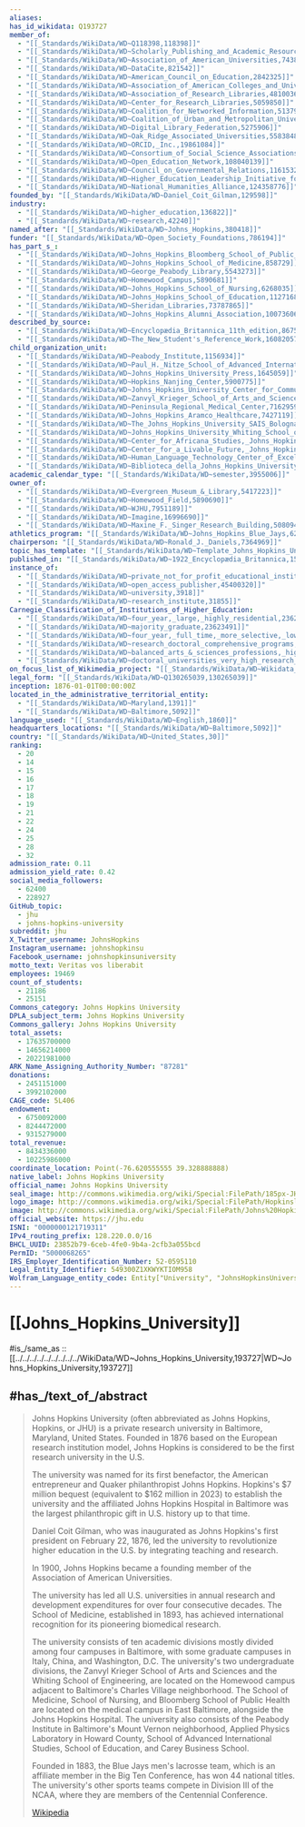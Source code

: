 ```yaml
---
aliases:
has_id_wikidata: Q193727
member_of:
  - "[[_Standards/WikiData/WD~Q118398,118398]]"
  - "[[_Standards/WikiData/WD~Scholarly_Publishing_and_Academic_Resources_Coalition,647039]]"
  - "[[_Standards/WikiData/WD~Association_of_American_Universities,743812]]"
  - "[[_Standards/WikiData/WD~DataCite,821542]]"
  - "[[_Standards/WikiData/WD~American_Council_on_Education,2842325]]"
  - "[[_Standards/WikiData/WD~Association_of_American_Colleges_and_Universities,4809602]]"
  - "[[_Standards/WikiData/WD~Association_of_Research_Libraries,4810036]]"
  - "[[_Standards/WikiData/WD~Center_for_Research_Libraries,5059850]]"
  - "[[_Standards/WikiData/WD~Coalition_for_Networked_Information,5137944]]"
  - "[[_Standards/WikiData/WD~Coalition_of_Urban_and_Metropolitan_Universities,5137991]]"
  - "[[_Standards/WikiData/WD~Digital_Library_Federation,5275906]]"
  - "[[_Standards/WikiData/WD~Oak_Ridge_Associated_Universities,5583848]]"
  - "[[_Standards/WikiData/WD~ORCID,_Inc.,19861084]]"
  - "[[_Standards/WikiData/WD~Consortium_of_Social_Science_Associations,101483295]]"
  - "[[_Standards/WikiData/WD~Open_Education_Network,108040139]]"
  - "[[_Standards/WikiData/WD~Council_on_Governmental_Relations,116153205]]"
  - "[[_Standards/WikiData/WD~Higher_Education_Leadership_Initiative_for_Open_Scholarship,123938901]]"
  - "[[_Standards/WikiData/WD~National_Humanities_Alliance,124358776]]"
founded_by: "[[_Standards/WikiData/WD~Daniel_Coit_Gilman,129598]]"
industry:
  - "[[_Standards/WikiData/WD~higher_education,136822]]"
  - "[[_Standards/WikiData/WD~research,42240]]"
named_after: "[[_Standards/WikiData/WD~Johns_Hopkins,380418]]"
funder: "[[_Standards/WikiData/WD~Open_Society_Foundations,786194]]"
has_part_s_:
  - "[[_Standards/WikiData/WD~Johns_Hopkins_Bloomberg_School_of_Public_Health,858206]]"
  - "[[_Standards/WikiData/WD~Johns_Hopkins_School_of_Medicine,858729]]"
  - "[[_Standards/WikiData/WD~George_Peabody_Library,5543273]]"
  - "[[_Standards/WikiData/WD~Homewood_Campus,5890681]]"
  - "[[_Standards/WikiData/WD~Johns_Hopkins_School_of_Nursing,6268035]]"
  - "[[_Standards/WikiData/WD~Johns_Hopkins_School_of_Education,11271684]]"
  - "[[_Standards/WikiData/WD~Sheridan_Libraries,73787865]]"
  - "[[_Standards/WikiData/WD~Johns_Hopkins_Alumni_Association,100736067]]"
described_by_source:
  - "[[_Standards/WikiData/WD~Encyclopædia_Britannica_11th_edition,867541]]"
  - "[[_Standards/WikiData/WD~The_New_Student's_Reference_Work,16082057]]"
child_organization_unit:
  - "[[_Standards/WikiData/WD~Peabody_Institute,1156934]]"
  - "[[_Standards/WikiData/WD~Paul_H._Nitze_School_of_Advanced_International_Studies,1352632]]"
  - "[[_Standards/WikiData/WD~Johns_Hopkins_University_Press,1645059]]"
  - "[[_Standards/WikiData/WD~Hopkins_Nanjing_Center,5900775]]"
  - "[[_Standards/WikiData/WD~Johns_Hopkins_University_Center_for_Communication_Programs,6268037]]"
  - "[[_Standards/WikiData/WD~Zanvyl_Krieger_School_of_Arts_and_Sciences,6268042]]"
  - "[[_Standards/WikiData/WD~Peninsula_Regional_Medical_Center,7162959]]"
  - "[[_Standards/WikiData/WD~Johns_Hopkins_Aramco_Healthcare,7427119]]"
  - "[[_Standards/WikiData/WD~The_Johns_Hopkins_University_SAIS_Bologna_Center,7743414]]"
  - "[[_Standards/WikiData/WD~Johns_Hopkins_University_Whiting_School_of_Engineering,7996520]]"
  - "[[_Standards/WikiData/WD~Center_for_Africana_Studies,_Johns_Hopkins_University,45136749]]"
  - "[[_Standards/WikiData/WD~Center_for_a_Livable_Future,_Johns_Hopkins_Bloomberg_School_of_Public_Health,45137831]]"
  - "[[_Standards/WikiData/WD~Human_Language_Technology_Center_of_Excellence,64780099]]"
  - "[[_Standards/WikiData/WD~Biblioteca_della_Johns_Hopkins_University._School_of_advanced_international_studies._Bologna_Center,113687404]]"
academic_calendar_type: "[[_Standards/WikiData/WD~semester,3955006]]"
owner_of:
  - "[[_Standards/WikiData/WD~Evergreen_Museum_&_Library,5417223]]"
  - "[[_Standards/WikiData/WD~Homewood_Field,5890690]]"
  - "[[_Standards/WikiData/WD~WJHU,7951189]]"
  - "[[_Standards/WikiData/WD~Imagine,16996690]]"
  - "[[_Standards/WikiData/WD~Maxine_F._Singer_Research_Building,50809469]]"
athletics_program: "[[_Standards/WikiData/WD~Johns_Hopkins_Blue_Jays,6268012]]"
chairperson: "[[_Standards/WikiData/WD~Ronald_J._Daniels,7364969]]"
topic_has_template: "[[_Standards/WikiData/WD~Template_Johns_Hopkins_University,14403567]]"
published_in: "[[_Standards/WikiData/WD~1922_Encyclopædia_Britannica,15987490]]"
instance_of:
  - "[[_Standards/WikiData/WD~private_not_for_profit_educational_institution,23002054]]"
  - "[[_Standards/WikiData/WD~open_access_publisher,45400320]]"
  - "[[_Standards/WikiData/WD~university,3918]]"
  - "[[_Standards/WikiData/WD~research_institute,31855]]"
Carnegie_Classification_of_Institutions_of_Higher_Education:
  - "[[_Standards/WikiData/WD~four_year,_large,_highly_residential,23622831]]"
  - "[[_Standards/WikiData/WD~majority_graduate,23623491]]"
  - "[[_Standards/WikiData/WD~four_year,_full_time,_more_selective,_lower_transfer_in,23662432]]"
  - "[[_Standards/WikiData/WD~research_doctoral_comprehensive_programs,_with_medical_veterinary_school,23662486]]"
  - "[[_Standards/WikiData/WD~balanced_arts_&_sciences_professions,_high_graduate_coexistence,23662768]]"
  - "[[_Standards/WikiData/WD~doctoral_universities_very_high_research_activity,113624884]]"
on_focus_list_of_Wikimedia_project: "[[_Standards/WikiData/WD~Wikidata_WikiProject_Academic_Publisher,117222928]]"
legal_form: "[[_Standards/WikiData/WD~Q130265039,130265039]]"
inception: 1876-01-01T00:00:00Z
located_in_the_administrative_territorial_entity:
  - "[[_Standards/WikiData/WD~Maryland,1391]]"
  - "[[_Standards/WikiData/WD~Baltimore,5092]]"
language_used: "[[_Standards/WikiData/WD~English,1860]]"
headquarters_locations: "[[_Standards/WikiData/WD~Baltimore,5092]]"
country: "[[_Standards/WikiData/WD~United_States,30]]"
ranking:
  - 20
  - 14
  - 15
  - 16
  - 17
  - 18
  - 19
  - 21
  - 22
  - 24
  - 25
  - 28
  - 32
admission_rate: 0.11
admission_yield_rate: 0.42
social_media_followers:
  - 62400
  - 228927
GitHub_topic:
  - jhu
  - johns-hopkins-university
subreddit: jhu
X_Twitter_username: JohnsHopkins
Instagram_username: johnshopkinsu
Facebook_username: johnshopkinsuniversity
motto_text: Veritas vos liberabit
employees: 19469
count_of_students:
  - 21186
  - 25151
Commons_category: Johns Hopkins University
DPLA_subject_term: Johns Hopkins University
Commons_gallery: Johns Hopkins University
total_assets:
  - 17635700000
  - 14656214000
  - 20221981000
ARK_Name_Assigning_Authority_Number: "87281"
donations:
  - 2451151000
  - 3992102000
CAGE_code: 5L406
endowment:
  - 6750092000
  - 8244472000
  - 9315279000
total_revenue:
  - 8434336000
  - 10225986000
coordinate_location: Point(-76.620555555 39.328888888)
native_label: Johns Hopkins University
official_name: Johns Hopkins University
seal_image: http://commons.wikimedia.org/wiki/Special:FilePath/185px-JHU%20seal.png
logo_image: http://commons.wikimedia.org/wiki/Special:FilePath/Hopkinslogo2.jpeg
image: http://commons.wikimedia.org/wiki/Special:FilePath/Johns%20Hopkins%27%20Historic%20Dome%20-%20panoramio.jpg
official_website: https://jhu.edu
ISNI: "0000000121719311"
IPv4_routing_prefix: 128.220.0.0/16
BHCL_UUID: 23852b79-6ceb-4fe0-9b4a-2cfb3a055bcd
PermID: "5000068265"
IRS_Employer_Identification_Number: 52-0595110
Legal_Entity_Identifier: 549300Z1XKWYKTIOM958
Wolfram_Language_entity_code: Entity["University", "JohnsHopkinsUniversity::79jx4"]
---
```


# [[Johns_Hopkins_University]] 

#is_/same_as :: [[../../../../../../../../../WikiData/WD~Johns_Hopkins_University,193727|WD~Johns_Hopkins_University,193727]]  

## #has_/text_of_/abstract 

> Johns Hopkins University (often abbreviated as Johns Hopkins, Hopkins, or JHU) 
> is a private research university in Baltimore, Maryland, United States. 
> Founded in 1876 based on the European research institution model, 
> Johns Hopkins is considered to be the first research university in the U.S.
>
> The university was named for its first benefactor, 
> the American entrepreneur and Quaker philanthropist Johns Hopkins. 
> Hopkins's $7 million bequest (equivalent to $162 million in 2023) to establish the university 
> and the affiliated Johns Hopkins Hospital in Baltimore 
> was the largest philanthropic gift in U.S. history up to that time. 
> 
> Daniel Coit Gilman, who was inaugurated as Johns Hopkins's first president 
> on February 22, 1876, led the university to revolutionize higher education in the U.S. 
> by integrating teaching and research. 
> 
> In 1900, Johns Hopkins became a 
> founding member of the Association of American Universities. 
> 
> The university has led all U.S. universities in annual research 
> and development expenditures for over four consecutive decades. 
> The School of Medicine, established in 1893, has achieved international recognition 
> for its pioneering biomedical research. 
>
> The university consists of ten academic divisions mostly divided among four campuses in Baltimore, with some graduate campuses in Italy, China, and Washington, D.C. The university's two undergraduate divisions, the Zanvyl Krieger School of Arts and Sciences and the Whiting School of Engineering, are located on the Homewood campus adjacent to Baltimore's Charles Village neighborhood. The School of Medicine, School of Nursing, and Bloomberg School of Public Health are located on the medical campus in East Baltimore, alongside the Johns Hopkins Hospital. The university also consists of the Peabody Institute in Baltimore's Mount Vernon neighborhood, Applied Physics Laboratory in Howard County, School of Advanced International Studies, School of Education, and Carey Business School.
>
> Founded in 1883, the Blue Jays men's lacrosse team, which is an affiliate member in the Big Ten Conference, has won 44 national titles. The university's other sports teams compete in Division III of the NCAA, where they are members of the Centennial Conference.
>
> [Wikipedia](https://en.wikipedia.org/wiki/Johns%20Hopkins%20University) 

